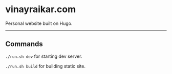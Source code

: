 # vinayraikar.com

Personal website built on Hugo.

<hr>

## Commands

`./run.sh dev` for starting dev server.

`./run.sh build` for building static site.
